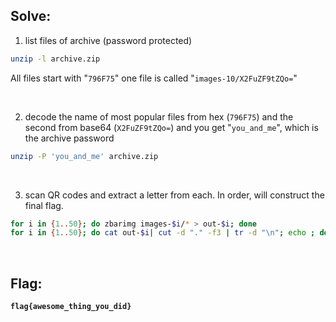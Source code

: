 ## Solve:
1. list files of archive (password protected)
```bash
unzip -l archive.zip
```
All files start with "`796F75`" one file is called "`images-10/X2FuZF9tZQo=`"

<br>

2. decode the name of most popular files from hex (`796F75`) and 
the second from base64 (`X2FuZF9tZQo=`) and you get "`you_and_me`", which is the archive password
```bash
unzip -P 'you_and_me' archive.zip
```

<br>

3. scan QR codes and extract a letter from each. In order, will construct the final flag.
```bash
for i in {1..50}; do zbarimg images-$i/* > out-$i; done
for i in {1..50}; do cat out-$i| cut -d "." -f3 | tr -d "\n"; echo ; done | sort -u
```

<br>

## Flag:
**`flag{awesome_thing_you_did}`**
